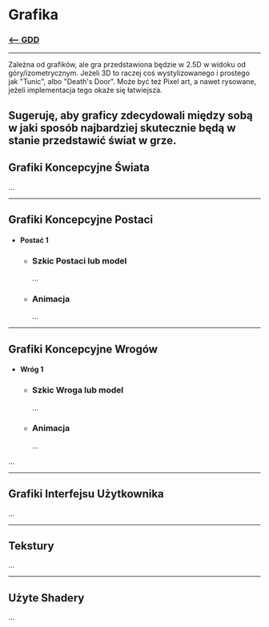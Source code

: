 # Grafika
### [<-- GDD](/GDD/GDD.md)

---
Zależna od grafików, ale gra przedstawiona będzie w 2.5D w widoku od góry/izometrycznym.
Jeżeli 3D to raczej coś wystylizowanego i prostego jak "Tunic", albo "Death's Door".
Może być też Pixel art, a nawet rysowane, jeżeli implementacja tego okaże się łatwiejsza.

Sugeruję, aby graficy zdecydowali między sobą w jaki sposób najbardziej skutecznie będą w stanie przedstawić świat w grze.
---

## Grafiki Koncepcyjne Świata
...

---

## Grafiki Koncepcyjne Postaci
- #### Postać 1
	- ### Szkic Postaci lub model
	  ...
	- ### Animacja
	  ...

---

## Grafiki Koncepcyjne Wrogów
- #### Wróg 1
	- ### Szkic Wroga lub model
	  ...
	- ### Animacja
	  ...

...

---

## Grafiki Interfejsu Użytkownika
...

---

## Tekstury
...

---

## Użyte Shadery
...
